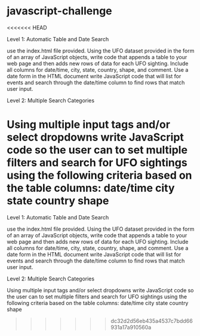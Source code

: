 # javascript-challenge
<<<<<<< HEAD

Level 1: Automatic Table and Date Search

use the index.html file provided. Using the UFO dataset provided in the form of an array of JavaScript objects, write code that appends a table to your web page and then adds new rows of data for each UFO sighting. Include all columns for date/time, city, state, country, shape, and comment. Use a date form in the HTML document write JavaScript code that will list for events and search through the date/time column to find rows that match user input.

Level 2: Multiple Search Categories

Using multiple input tags and/or select dropdowns write JavaScript code so the user can to set multiple filters and search for UFO sightings using the following criteria based on the table columns: date/time city state country shape
=======
Level 1: Automatic Table and Date Search

use the index.html file provided.
Using the UFO dataset provided in the form of an array of JavaScript objects, write code that appends a table to your web page and then adds new rows of data for each UFO sighting.
Include all columns for date/time, city, state, country, shape, and comment.
Use a date form in the HTML document 
write JavaScript code that will list for events and search through the date/time column to find rows that match user input.

Level 2: Multiple Search Categories

Using multiple input tags and/or select dropdowns
write JavaScript code so the user can to set multiple filters and search for UFO sightings using the following criteria based on the table columns:
date/time
city
state
country
shape



>>>>>>> dc32d2d56eb435a4537c7bdd66931a17a910560a
